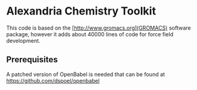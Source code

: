 Alexandria Chemistry Toolkit
============================

This code is based on the [http://www.gromacs.org](GROMACS) software package, however it adds
about 40000 lines of code for force field development.

Prerequisites
-------------

A patched version of OpenBabel is needed that can be found at
https://github.com/dspoel/openbabel 

